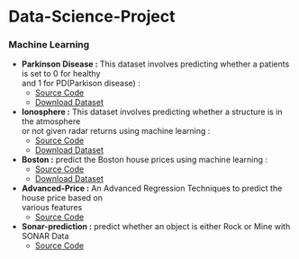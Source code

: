 # Data-Science-Project

### Machine Learning
* **Parkinson Disease :** This dataset involves predicting whether a patients is  set to 0 for healthy<br> and 1 for PD(Parkison disease) :
    * [Source Code](https://github.com/rotimi2020/Parkinson_Disease)
    * [Download Dataset](https://github.com/rotimi2020/Parkinson_Disease/blob/main/Parkinson_disease.csv)
* **Ionosphere :** This dataset involves predicting whether a structure is in the atmosphere<br> or not given radar returns using machine learning :
    * [Source Code](https://github.com/rotimi2020/Ionosphere-prediction)
    * [Download Dataset](https://github.com/rotimi2020/Ionosphere-prediction/blob/main/Ionosphere.csv)
* **Boston :** predict the Boston house prices using machine learning :
    * [Source Code](https://github.com/rotimi2020/Boston-Prediction)
    * [Download Dataset](https://github.com/rotimi2020/Boston-Prediction/blob/main/Boston.csv)
* **Advanced-Price :** An Advanced Regression Techniques to predict the house price based on<br> various features
    * [Source Code](https://github.com/rotimi2020/Advanced-Price)
* **Sonar-prediction :**  predict whether an object is either Rock or Mine with SONAR Data
    * [Source Code](https://github.com/rotimi2020/Sonar-prediction)
